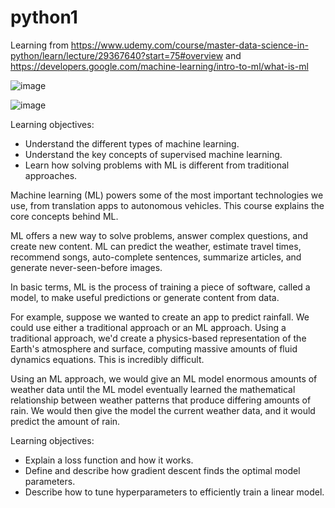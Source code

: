 # python1
Learning from https://www.udemy.com/course/master-data-science-in-python/learn/lecture/29367640?start=75#overview and https://developers.google.com/machine-learning/intro-to-ml/what-is-ml 


![image](https://github.com/user-attachments/assets/623e4b9f-743b-4515-979f-6a3bad556731)


![image](https://github.com/user-attachments/assets/5f126332-594b-4513-b0f1-9e851c4d10da)



Learning objectives:
- Understand the different types of machine learning.
- Understand the key concepts of supervised machine learning.
- Learn how solving problems with ML is different from traditional approaches.

Machine learning (ML) powers some of the most important technologies we use, from translation apps to autonomous vehicles. This course explains the core concepts behind ML.

ML offers a new way to solve problems, answer complex questions, and create new content. ML can predict the weather, estimate travel times, recommend songs, auto-complete sentences, summarize articles, and generate never-seen-before images.

In basic terms, ML is the process of training a piece of software, called a model, to make useful predictions or generate content from data.

For example, suppose we wanted to create an app to predict rainfall. We could use either a traditional approach or an ML approach. Using a traditional approach, we'd create a physics-based representation of the Earth's atmosphere and surface, computing massive amounts of fluid dynamics equations. This is incredibly difficult.

Using an ML approach, we would give an ML model enormous amounts of weather data until the ML model eventually learned the mathematical relationship between weather patterns that produce differing amounts of rain. We would then give the model the current weather data, and it would predict the amount of rain.

Learning objectives:
- Explain a loss function and how it works.
- Define and describe how gradient descent finds the optimal model parameters.
- Describe how to tune hyperparameters to efficiently train a linear model.
